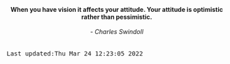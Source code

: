 
<div align="center"><b><span>When you have vision it affects your attitude. Your attitude is optimistic rather than pessimistic. </span></b><br><br><i> - Charles Swindoll</i></div>
<br><br><kbd>Last updated:Thu Mar 24 12:23:05 2022</kbd>
